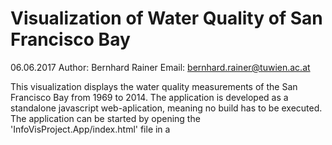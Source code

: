 # Visualization of Water Quality of San Francisco Bay
06.06.2017
Author: Bernhard Rainer
Email: bernhard.rainer@tuwien.ac.at


This visualization displays the water quality measurements of the San Francisco Bay from 1969 to 2014. 
The application is developed as a standalone javascript web-aplication, meaning no build has to be executed. The application can be started by opening the 'InfoVisProject.App/index.html' file in a
